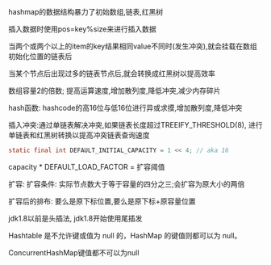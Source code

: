 hashmap的数据结构暴力了初始数组,链表,红黑树

插入数据时使用pos=key%size来进行插入数据

当两个或两个以上的item的key结果相同value不同时(发生冲突),就会挂载在数组初始化位置的链表后

当某个节点后出现过多的链表节点后,就会转换成红黑树以提高效率

数组容量2的倍数; 提高运算速度,增加散列度,降低冲突,减少内存碎片

hash函数: hashcode的高16位与低16位进行异或求摸,增加散列度,降低冲突

插入冲突:通过单链表解决冲突,如果链表长度超过TREEIFY_THRESHOLD(8), 进行单链表和红黑树转换以提高冲突链表查询速度

```java
static final int DEFAULT_INITIAL_CAPACITY = 1 << 4; // aka 16
```

capacity * DEFAULT_LOAD_FACTOR = 扩容阈值

扩容: 扩容条件: 实际节点数大于等于容量的四分之三;会扩容为原大小的两倍

扩容后的排布: 要么是原下标位置,要么是原下标+原容量位置

jdk1.8以前是头插法, jdk1.8开始使用尾插发





Hashtable 是不允许键或值为 null 的，HashMap 的键值则都可以为 null。

ConcurrentHashMap键值都不可以为null